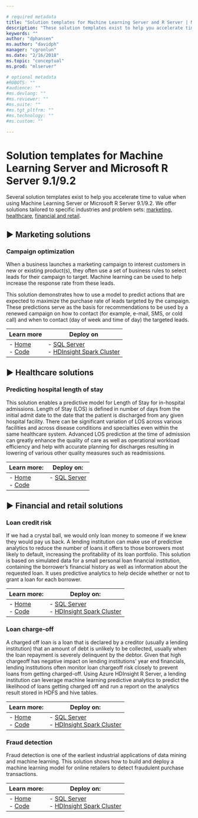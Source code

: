 ```yaml
---

# required metadata
title: "Solution templates for Machine Learning Server and R Server | Machine Learning Server "
description: "These solution templates exist to help you accelerate time to value when using Machine Learning Server or Microsoft R Server"
keywords: ""
author: "dphansen"
ms.author: "davidph"
manager: "cgronlun"
ms.date: "2/16/2018"
ms.topic: "conceptual"
ms.prod: "mlserver"

# optional metadata
#ROBOTS: ""
#audience: ""
#ms.devlang: ""
#ms.reviewer: ""
#ms.suite: ""
#ms.tgt_pltfrm: ""
#ms.technology: ""
#ms.custom: ""

---
```


# Solution templates for Machine Learning Server and Microsoft R Server 9.1/9.2

Several solution templates exist to help you accelerate time to value when using Machine Learning Server or Microsoft R Server 9.1/9.2. We offer solutions tailored to specific industries and problem sets: [marketing](#marketing), [healthcare](#healthcare), [financial and retail](#financial).


<a name="marketing"></a> 

## &#9658; Marketing solutions 

### Campaign optimization 

When a business launches a marketing campaign to interest customers in new or existing product(s), they often use a set of business rules to select leads for their campaign to target. Machine learning can be used to help increase the response rate from these leads. 
  
This solution demonstrates how to use a model to predict actions that are expected to maximize the purchase rate of leads targeted by the campaign. These predictions serve as the basis for recommendations to be used by a renewed campaign on how to contact (for example, e-mail, SMS, or cold call) and when to contact (day of week and time of day) the targeted leads.

|Learn more|Deploy on|
|----|--|
|- [Home](https://microsoft.github.io/r-server-campaign-optimization) <br>- [Code](https://github.com/Microsoft/r-server-campaign-optimization)|- [SQL Server](https://aka.ms/campaignoptimization)<br>- [HDInsight Spark Cluster](https://aka.ms/campaign-hdi)

<a name="healthcare"></a> 

## &#9658; Healthcare solutions

### Predicting hospital length of stay

This solution enables a predictive model for Length of Stay for in-hospital admissions. Length of Stay (LOS) is defined in number of days from the initial admit date to the date that the patient is discharged from any given hospital facility. There can be significant variation of LOS across various facilities and across disease conditions and specialties even within the same healthcare system. Advanced LOS prediction at the time of admission can greatly enhance the quality of care as well as operational workload efficiency and help with accurate planning for discharges resulting in lowering of various other quality measures such as readmissions.

|Learn more:|Deploy on:|
|----|--|
|- [Home](https://microsoft.github.io/r-server-hospital-length-of-stay) <br>- [Code](https://github.com/Microsoft/r-server-hospital-length-of-stay)|- [SQL Server](https://aka.ms/hospital-los)<br>&nbsp; |

<a name="financial"></a> 

## &#9658; Financial and retail solutions

### Loan credit risk

If we had a crystal ball, we would only loan money to someone if we knew they would pay us back. A lending institution can make use of predictive analytics to reduce the number of loans it offers to those borrowers most likely to default, increasing the profitability of its loan portfolio. This solution is based on simulated data for a small personal loan financial institution, containing the borrower’s financial history as well as information about the requested loan. It uses predictive analytics to help decide whether or not to grant a loan for each borrower.

|Learn more:|Deploy on:|
|----|--|
|- [Home](https://microsoft.github.io/r-server-loan-credit-risk/) <br>- [Code](https://github.com/Microsoft/r-server-loan-credit-risk)|- [SQL Server](https://aka.ms/loan-credit-risk)<br>- [HDInsight Spark Cluster](https://aka.ms/loan-credit-risk-hdi)|

### Loan charge-off

A charged off loan is a loan that is declared by a creditor (usually a lending institution) that an amount of debt is unlikely to be collected, usually when the loan repayment is severely delinquent by the debtor. Given that high chargeoff has negative impact on lending institutions’ year end financials, lending institutions often monitor loan chargeoff risk closely to prevent loans from getting charged-off. Using Azure HDInsight R Server, a lending institution can leverage machine learning predictive analytics to predict the likelihood of loans getting charged off and run a report on the analytics result stored in HDFS and hive tables.

|Learn more:|Deploy on:|
|---|----|
|- [Home](https://microsoft.github.io/r-server-loan-chargeoff) <br>- [Code](https://github.com/Microsoft/r-server-loan-chargeoff/)|- [SQL Server](https://aka.ms/loanchargeoffsql)<br>- [HDInsight Spark Cluster](https://aka.ms/loanchargeoffhdi)|

### Fraud detection

Fraud detection is one of the earliest industrial applications of data mining and machine learning. This solution shows how to build and deploy a machine learning model for online retailers to detect fraudulent purchase transactions.

|Learn more:|Deploy on:|
|---|----|
|- [Home](https://microsoft.github.io/r-server-fraud-detection/) <br>- [Code](https://github.com/Microsoft/r-server-fraud-detection)|- [SQL Server](https://aka.ms/fraud-detection)<br>- [HDInsight Spark Cluster](https://aka.ms/fraud-detectinon-hdi)|
